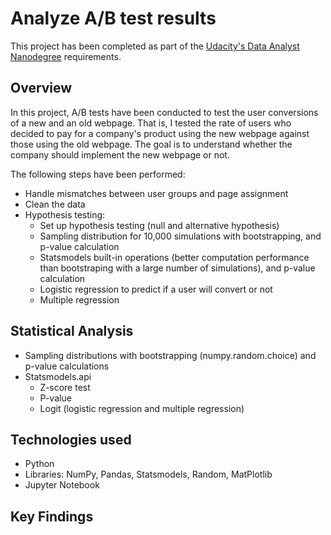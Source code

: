 # Analyze A/B test results
This project has been completed as part of the [Udacity's Data Analyst Nanodegree](https://www.udacity.com/course/data-analyst-nanodegree--nd002) requirements.

## Overview
In this project, A/B tests have been conducted to test the user conversions of a new and an old webpage.
That is, I tested the rate of users who decided to pay for a company's product using the new webpage against those using the old webpage.
The goal is to understand whether the company should implement the new webpage or not.

The following steps have been performed:

- Handle mismatches between user groups and page assignment
- Clean the data
- Hypothesis testing:
	- Set up hypothesis testing (null and alternative hypothesis)
	- Sampling distribution for 10,000 simulations with bootstrapping, and p-value calculation
	- Statsmodels built-in operations (better computation performance than bootstraping with a large number of simulations), and p-value calculation
	- Logistic regression to predict if a user will convert or not
	- Multiple regression

## Statistical Analysis

- Sampling distributions with bootstrapping (numpy.random.choice) and p-value calculations
- Statsmodels.api
	- Z-score test
	- P-value
	- Logit (logistic regression and multiple regression)

## Technologies used

- Python
- Libraries: NumPy, Pandas, Statsmodels, Random, MatPlotlib
- Jupyter Notebook

## Key Findings